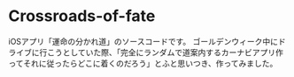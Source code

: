 # Crossroads-of-fate
iOSアプリ「運命の分かれ道」のソースコードです。
ゴールデンウィーク中にドライブに行こうとしていた際、「完全にランダムで道案内するカーナビアプリ作ってそれに従ったらどこに着くのだろう」とふと思いつき、作ってみました。
